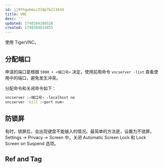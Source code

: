 ```yaml
---
id: jj9thgwbmiz310p7b21164d
title: VNC
desc: ''
updated: 1740384280528
created: 1740384014855
---
```


使用 TigerVNC。

## 分配端口

申请的端口是根据 `5900 + <端口号>` 决定，使用前用命令 `vncserver -list` 查看使用中的端口，避免发生冲突。

分配命令和关闭命令如下：

```bash
vncserver :<端口号> -localhost no
vncserver -kill :<port num>
```

## 防锁屏

有时，锁屏后，会出现键盘不能输入的情况。最简单的方法是，设置为不锁屏。Settings -> Privacy -> Screen 中，关闭 Automatic Screen Lock 和 Lock Screen on Suspend 选项。

## Ref and Tag